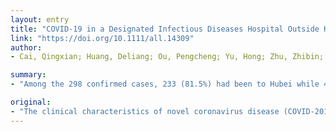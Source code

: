 ```yaml
---
layout: entry
title: "COVID-19 in a Designated Infectious Diseases Hospital Outside Hubei Province, China"
link: "https://doi.org/10.1111/all.14309"
author:
- Cai, Qingxian; Huang, Deliang; Ou, Pengcheng; Yu, Hong; Zhu, Zhibin; Xia, Zhang; Su, Yinan; Ma, Zhenghua; Zhang, Yiming; Li, Zhiwei; He, Qing; Liu, Lei; Fu, Yang; Chen, Jun

summary:
- "Among the 298 confirmed cases, 233 (81.5%) had been to Hubei while 42 (14%) did not have a clear travel history. Only 192(64.4%) cases had a fever as the initial symptom. Slower clearance of the virus was associated with a higher risk of progression to critical condition. As of March 6, 2020, 268 (89.9%) patients were discharged and the overall case fatality ratio was 1.0%."

original:
- "The clinical characteristics of novel coronavirus disease (COVID-2019) patients outside the epicenter of Hubei province are less understood. METHODS: We analyzed the epidemiological and clinical features of all COVID-2019 cases in the only referral hospital in Shenzhen city, China from January 11, 2020 to February 6, 2020 and followed until March 6, 2020. RESULTS: Among the 298 confirmed cases, 233 (81.5%) had been to Hubei while 42 (14%) did not have a clear travel history. Only 192(64.4%) cases had a fever as the initial symptom. Compared to the non-severe cases, severe cases were associated with older age, those with underlying diseases, as well as higher levels of C-reactive protein, interleukin-6, and erythrocyte sedimentation rate. Slower clearance of the virus was associated with a higher risk of progression to critical condition. As of March 6, 2020, 268 (89.9%) patients were discharged and the overall case fatality ratio was 1.0%. CONCLUSIONS: In a designated hospital outside Hubei Province, COVID-2019 patients could be effectively managed by properly using the existing hospital system. Mortality may be lowered when cases are relatively mild and there are sufficient medical resources to care and treat the disease."
---
```


